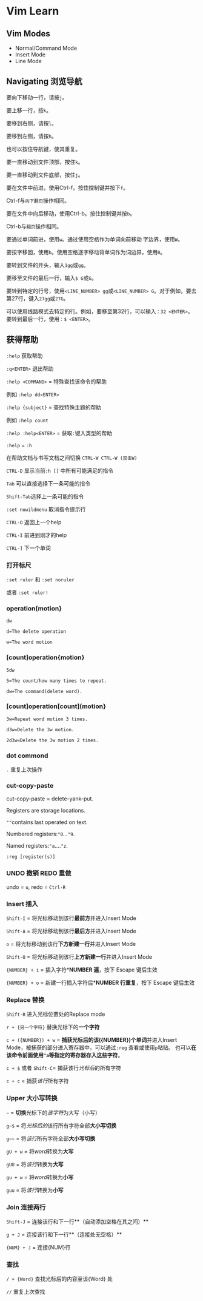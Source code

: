 # Vim Learn

## Vim Modes

- Normal/Command Mode
- Insert Mode
- Line Mode

## Navigating 浏览导航

要向下移动一行，请按`j`。

要上移一行，按`k`。

要移到右侧，请按`l`。

要移到左侧，请按`h`。

也可以按住导航键，使其重复。

要一直移动到文件顶部，按住`k`。

要一直移动到文件底部，按住`j`。

要在文件中前进，使用Ctrl-f。按住控制键并按下`f`。

Ctrl-f与`向下翻页`操作相同。

要在文件中向后移动，使用Ctrl-b。按住控制键并按`b`。

Ctrl-b与`翻页`操作相同。

要通过单词前进，使用`w`。通过使用空格作为单词向前移动
字边界，使用`W`。

要按字移回，使用`b`。使用空格逐字移动背单词作为词边界，使用`B`。

要转到文件的开头，输入`1gg`或`gg`。

要移至文件的最后一行，输入`$ G`或`G`。

要转到特定的行号，使用`<LINE_NUMBER> gg`或`<LINE_NUMBER> G`。对于例如，要去第27行，键入`27gg`或`27G`。

可以使用线路模式去特定的行。例如，要移至第32行，可以输入`：32 <ENTER>`。要转到最后一行，使用`：$ <ENTER>`。

## 获得帮助

`:help` 获取帮助

`:q<ENTER>` 退出帮助

`:help <COMMAND>` = 特殊查找该命令的帮助

例如 `:help dd<ENTER>`

`:help {subject}` = 查找特殊主题的帮助

例如 `:help count`

`:help :help<ENTER>` = 获取`:`键入类型的帮助

`:help` = `:h`

在帮助文档与书写文档之间切换 `CTRL-W CTRL-W (双击W)`

`CTRL-D` 显示当前`:h []` 中所有可能满足的指令

`Tab` 可以直接选择下一条可能的指令

`Shift-Tab`选择上一条可能的指令

`:set nowildmenu` 取消指令提示行

`CTRL-O` 返回上一个help

`CTRL-I` 前进到刚才的help

`CTRL-]` 下一个单词

### 打开标尺

`:set ruler` 和 `:set noruler`

或者 `:set ruler!`

### operation(motion}

    dw

    d=The delete operation

    w=The word motion

### [count]operation{motion}

    5dw

    5=The count/how many times to repeat.

    dw=The command(delete word).

### [count]operation[count](motion}

    3w=Repeat word motion 3 times.

    d3w=Delete the 3w motion.

    2d3w=Delete the 3w motion 2 times.

### dot commond

`.` 重复上次操作

### cut-copy-paste

cut-copy-paste = delete-yank-put.

Registers are storage locations.

`""`contains last operated on text.

Numbered registers:`"0`...`"9`.

Named registers:`"a`....`"z`.

`:reg [register(s)]`

### UNDO 撤销 REDO 重做

undo = `u`, redo = `Ctrl-R`

### Insert 插入

`Shift-I` = 将光标移动到该行**最前方**并进入Insert Mode

`Shift-A` = 将光标移动到该行**最后方**并进入Insert Mode

`o` = 将光标移动到该行**下方新建一行**并进入Insert Mode

`Shift-O` = 将光标移动到该行**上方新建一行**并进入Insert Mode

`{NUMBER} + i` = 插入字符***NUMBER 遍**，按下 Escape 键后生效

`{NUMBER} + o` = 新建一行插入字符后***NUMBER 行重复**，按下 Escape 键后生效

### Replace 替换

`Shift-R` 进入光标位置处的Replace mode

`r + {另一个字符}` 替换光标下的**一个字符**

`c + ({NUMBER}) + w` = **捕获光标后的该({NUMBER})个单词**并进入Insert Mode，被捕获的部分进入寄存器中，可以通过`:reg` 查看或使用`p`粘贴。
也可以**在该命令前面使用`"a`等指定的寄存器存入这些字符**。

`c + $` 或者 `Shift-C`= 捕获该行*光标后*的所有字符

`c + c` = 捕获*该行*所有字符

### Upper 大小写转换

`~` = **切换**光标下的*该字符*为大写（小写）

`g~$` = 将*光标后的*该行所有字符全部**大小写切换**

`g~~` = 将*该行*所有字符全部**大小写切换**

`gU + w` = 将*word*转换为**大写**

`gUU` = 将*该行*转换为**大写**

`gu + w` = 将*word*转换为**小写**

`guu` = 将*该行*转换为**小写**

### Join 连接两行

`Shift-J` = 连接该行和下一行**（自动添加空格在其之间）**

`g + J` = 连接该行和下一行**（连接处无空格）**

`{NUM} + J` = 连接{NUM}行

### 查找

`/ + {Word}` 查找光标后的内容至该{Word} 处

`//` 重复上次查找

